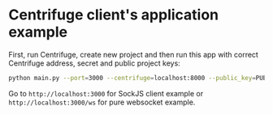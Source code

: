 Centrifuge client's application example
=======================================

First, run Centrifuge, create new project and then run this app with
correct Centrifuge address, secret and public project keys:

```bash
python main.py --port=3000 --centrifuge=localhost:8000 --public_key=PUBLIC --secret_key=SECRET
```

Go to `http://localhost:3000` for SockJS client example or `http://localhost:3000/ws` for
pure websocket example.